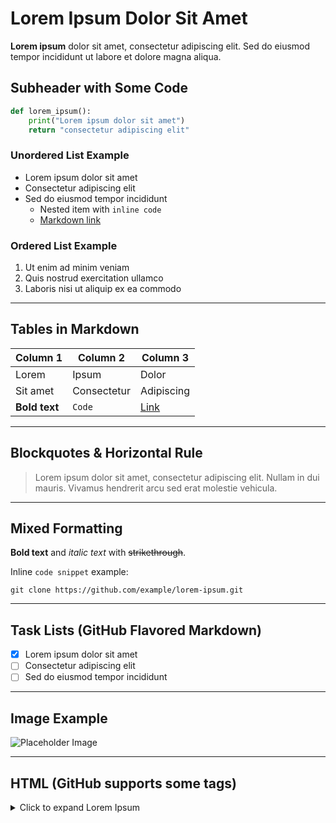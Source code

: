 # Lorem Ipsum Dolor Sit Amet

**Lorem ipsum** dolor sit amet, consectetur adipiscing elit. Sed do eiusmod tempor incididunt ut labore et dolore magna aliqua. 

## Subheader with Some Code

```python
def lorem_ipsum():
    print("Lorem ipsum dolor sit amet")
    return "consectetur adipiscing elit"
```

### Unordered List Example
- Lorem ipsum dolor sit amet
- Consectetur adipiscing elit
- Sed do eiusmod tempor incididunt
  - Nested item with `inline code`
  - [Markdown link](https://github.com)

### Ordered List Example
1. Ut enim ad minim veniam
2. Quis nostrud exercitation ullamco
3. Laboris nisi ut aliquip ex ea commodo

---

## Tables in Markdown

| Column 1       | Column 2     | Column 3     |
|----------------|-------------|-------------|
| Lorem          | Ipsum        | Dolor        |
| Sit amet       | Consectetur | Adipiscing  |
| **Bold text**  | `Code`       | [Link](#)    |

---

## Blockquotes & Horizontal Rule

> Lorem ipsum dolor sit amet, consectetur adipiscing elit. Nullam in dui mauris. Vivamus hendrerit arcu sed erat molestie vehicula.

---

## Mixed Formatting

**Bold text** and _italic text_ with ~~strikethrough~~. 

Inline `code snippet` example:

```
git clone https://github.com/example/lorem-ipsum.git
```

---

## Task Lists (GitHub Flavored Markdown)

- [x] Lorem ipsum dolor sit amet
- [ ] Consectetur adipiscing elit
- [ ] Sed do eiusmod tempor incididunt

---

## Image Example

![Placeholder Image](https://via.placeholder.com/150 "Lorem Ipsum")

---

## HTML (GitHub supports some tags)

<details>
<summary>Click to expand Lorem Ipsum</summary>
<p>Lorem ipsum dolor sit amet, consectetur adipiscing elit. Phasellus interdum scelerisque eros a lacinia.</p>
</details>

